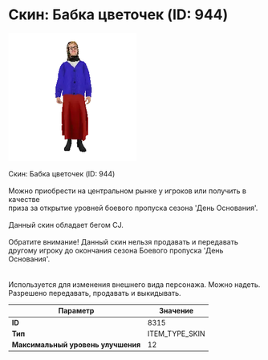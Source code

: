 # Скин: Бабка цветочек (ID: 944)

![Item Image](../img/8315.webp?raw=true)

Скин: Бабка цветочек (ID: 944)<br><br>Можно приобрести на центральном рынке у игроков или получить в качестве<br>приза за открытие уровней боевого пропуска сезона 'День Основания'.<br><br>Данный скин обладает бегом CJ.<br><br>Обратите внимание! Данный скин нельзя продавать и передавать<br>другому игроку до окончания сезона Боевого пропуска 'День Основания'.<br><br><br>Используется для изменения внешнего вида персонажа. Можно надеть.<br>Разрешено передавать, продавать и выкидывать.


| Параметр | Значение |
|----------|----------|
| **ID** | 8315 |
| **Тип** | ITEM_TYPE_SKIN |
| **Максимальный уровень улучшения** | 12 |

